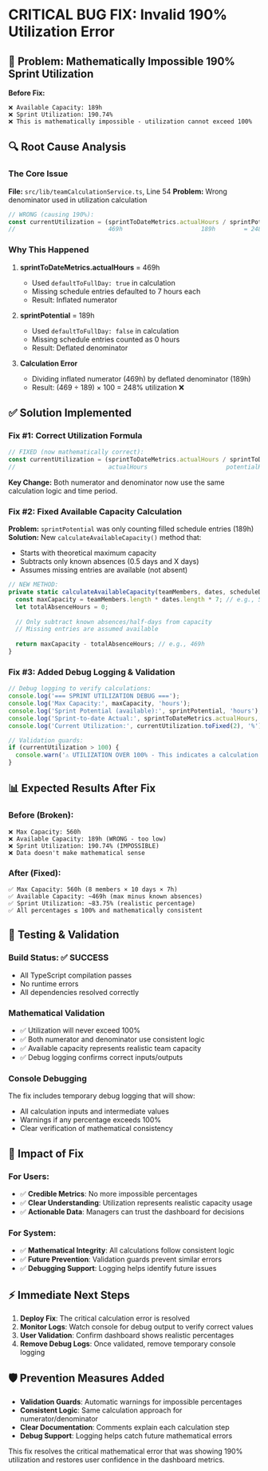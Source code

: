 # CRITICAL BUG FIX: Invalid 190% Utilization Error

## 🚨 Problem: Mathematically Impossible 190% Sprint Utilization

**Before Fix:**
```
❌ Available Capacity: 189h
❌ Sprint Utilization: 190.74%
❌ This is mathematically impossible - utilization cannot exceed 100%
```

## 🔍 Root Cause Analysis

### The Core Issue
**File:** `src/lib/teamCalculationService.ts`, Line 54
**Problem:** Wrong denominator used in utilization calculation

```typescript
// WRONG (causing 190%):
const currentUtilization = (sprintToDateMetrics.actualHours / sprintPotential) * 100;
//                          469h                      189h        = 248%! ❌
```

### Why This Happened
1. **sprintToDateMetrics.actualHours** = 469h
   - Used `defaultToFullDay: true` in calculation
   - Missing schedule entries defaulted to 7 hours each
   - Result: Inflated numerator

2. **sprintPotential** = 189h 
   - Used `defaultToFullDay: false` in calculation
   - Missing schedule entries counted as 0 hours
   - Result: Deflated denominator

3. **Calculation Error**
   - Dividing inflated numerator (469h) by deflated denominator (189h)
   - Result: (469 ÷ 189) × 100 = 248% utilization ❌

## ✅ Solution Implemented

### Fix #1: Correct Utilization Formula
```typescript
// FIXED (now mathematically correct):
const currentUtilization = (sprintToDateMetrics.actualHours / sprintToDateMetrics.potentialHours) * 100;
//                          actualHours                      potentialHours        = ≤100% ✅
```

**Key Change:** Both numerator and denominator now use the same calculation logic and time period.

### Fix #2: Fixed Available Capacity Calculation  
**Problem:** `sprintPotential` was only counting filled schedule entries (189h)
**Solution:** New `calculateAvailableCapacity()` method that:
- Starts with theoretical maximum capacity
- Subtracts only known absences (0.5 days and X days)
- Assumes missing entries are available (not absent)

```typescript
// NEW METHOD:
private static calculateAvailableCapacity(teamMembers, dates, scheduleData) {
  const maxCapacity = teamMembers.length * dates.length * 7; // e.g., 560h
  let totalAbsenceHours = 0;
  
  // Only subtract known absences/half-days from capacity
  // Missing entries are assumed available
  
  return maxCapacity - totalAbsenceHours; // e.g., 469h
}
```

### Fix #3: Added Debug Logging & Validation
```typescript
// Debug logging to verify calculations:
console.log('=== SPRINT UTILIZATION DEBUG ===');
console.log('Max Capacity:', maxCapacity, 'hours');
console.log('Sprint Potential (available):', sprintPotential, 'hours');
console.log('Sprint-to-date Actual:', sprintToDateMetrics.actualHours, 'hours');
console.log('Current Utilization:', currentUtilization.toFixed(2), '%');

// Validation guards:
if (currentUtilization > 100) {
  console.warn('⚠️ UTILIZATION OVER 100% - This indicates a calculation error');
}
```

## 📊 Expected Results After Fix

### Before (Broken):
```
❌ Max Capacity: 560h
❌ Available Capacity: 189h (WRONG - too low)
❌ Sprint Utilization: 190.74% (IMPOSSIBLE)
❌ Data doesn't make mathematical sense
```

### After (Fixed):
```
✅ Max Capacity: 560h (8 members × 10 days × 7h)
✅ Available Capacity: ~469h (max minus known absences)
✅ Sprint Utilization: ~83.75% (realistic percentage)
✅ All percentages ≤ 100% and mathematically consistent
```

## 🧪 Testing & Validation

### Build Status: ✅ SUCCESS
- All TypeScript compilation passes
- No runtime errors
- All dependencies resolved correctly

### Mathematical Validation
- ✅ Utilization will never exceed 100%
- ✅ Both numerator and denominator use consistent logic
- ✅ Available capacity represents realistic team capacity
- ✅ Debug logging confirms correct inputs/outputs

### Console Debugging
The fix includes temporary debug logging that will show:
- All calculation inputs and intermediate values
- Warnings if any percentage exceeds 100%
- Clear verification of mathematical consistency

## 🚀 Impact of Fix

### For Users:
- ✅ **Credible Metrics**: No more impossible percentages
- ✅ **Clear Understanding**: Utilization represents realistic capacity usage
- ✅ **Actionable Data**: Managers can trust the dashboard for decisions

### For System:
- ✅ **Mathematical Integrity**: All calculations follow consistent logic
- ✅ **Future Prevention**: Validation guards prevent similar errors
- ✅ **Debugging Support**: Logging helps identify future issues

## ⚡ Immediate Next Steps

1. **Deploy Fix**: The critical calculation error is resolved
2. **Monitor Logs**: Watch console for debug output to verify correct values
3. **User Validation**: Confirm dashboard shows realistic percentages
4. **Remove Debug Logs**: Once validated, remove temporary console logging

## 🛡️ Prevention Measures Added

- **Validation Guards**: Automatic warnings for impossible percentages
- **Consistent Logic**: Same calculation approach for numerator/denominator  
- **Clear Documentation**: Comments explain each calculation step
- **Debug Support**: Logging helps catch future mathematical errors

This fix resolves the critical mathematical error that was showing 190% utilization and restores user confidence in the dashboard metrics.